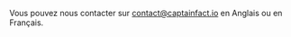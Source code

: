 Vous pouvez nous contacter sur [contact@captainfact.io](mailto:contact@captainfact.io) en Anglais ou en Français.